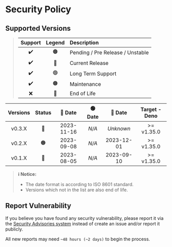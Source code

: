 # Security Policy

## Supported Versions

> | **Support** | **Legend** | **Description** |
> |:-:|:-:|:--|
> | ✔️ | 🟤 | Pending / Pre Release / Unstable |
> | ✔️ | 🔵 | Current Release |
> | ✔️ | 🟢 | Long Term Support |
> | ✔️ | 🟠 | Maintenance |
> | ❌ | 🔴 | End of Life |

| **Versions** | **Status** | **🔵 Date** | **🟢 Date** | **🔴 Date** | **Target - Deno** |
|:-:|:-:|:-:|:-:|:-:|:-:|
| v0.3.X | 🔵 | 2023-11-16 | *N/A* | *Unknown* | >= v1.35.0 |
| v0.2.X | 🟠 | 2023-09-08 | *N/A* | 2023-12-01 | >= v1.35.0 |
| v0.1.X | 🔴 | 2023-08-05 | *N/A* | 2023-09-10 | >= v1.35.0 |

> **ℹ️ Notice:**
>
> - The date format is according to ISO 8601 standard.
> - Versions which not in the list are also end of life.

## Report Vulnerability

If you believe you have found any security vulnerability, please report it via the [Security Advisories system](https://github.com/hugoalh-studio/exfetch-deno/security/advisories/new) instead of create an issue and/or report it publicly.

All new reports may need `~48 hours (~2 days)` to begin the process.
